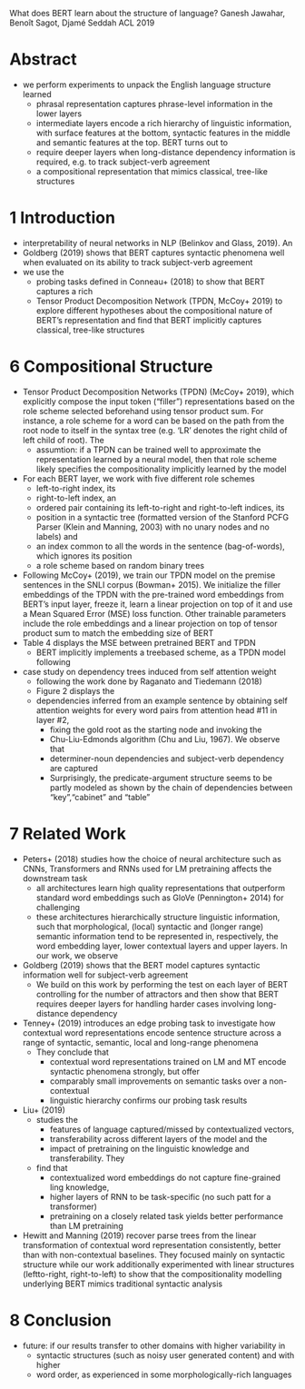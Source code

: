 What does BERT learn about the structure of language?
Ganesh Jawahar, Benoı̂t Sagot, Djamé Seddah
ACL 2019

# Abstract

* we perform experiments to unpack the English language structure learned
  * phrasal representation captures phrase-level information in the lower layers
  * intermediate layers encode a rich hierarchy of linguistic information, with
    surface features at the bottom, syntactic features in the middle and
    semantic features at the top. BERT turns out to
  * require deeper layers when long-distance dependency information is required,
    e.g. to track subject-verb agreement
  * a compositional representation that mimics classical, tree-like structures

# 1 Introduction

* interpretability of neural networks in NLP (Belinkov and Glass, 2019). An
* Goldberg (2019) shows that BERT captures syntactic phenomena well when
  evaluated on its ability to track subject-verb agreement
* we use the
  * probing tasks defined in Conneau+ (2018) to show that BERT captures a rich
  * Tensor Product Decomposition Network (TPDN, McCoy+ 2019) to explore
    different hypotheses about the compositional nature of BERT’s representation
    and find that BERT implicitly captures classical, tree-like structures

# 6 Compositional Structure

* Tensor Product Decomposition Networks (TPDN) (McCoy+ 2019), which
  explicitly compose the input token (“filler”) representations based on the
  role scheme selected beforehand using tensor product sum. For instance, a role
  scheme for a word can be based on the path from the root node to itself in the
  syntax tree (e.g. ‘LR’ denotes the right child of left child of root). The
  * assumtion: if a TPDN can be trained well to approximate the representation
    learned by a neural model, then that role scheme likely specifies the
    compositionality implicitly learned by the model
* For each BERT layer, we work with five different role schemes
  * left-to-right index, its
  * right-to-left index, an
  * ordered pair containing its left-to-right and right-to-left indices, its
  * position in a syntactic tree (formatted version of the Stanford PCFG Parser
    (Klein and Manning, 2003) with no unary nodes and no labels) and
  * an index common to all the words in the sentence (bag-of-words), which
    ignores its position
  * a role scheme based on random binary trees
* Following McCoy+ (2019), we train our TPDN model on the premise sentences in
  the SNLI corpus (Bowman+ 2015). We initialize the filler embeddings of the
  TPDN with the pre-trained word embeddings from BERT’s input layer, freeze it,
  learn a linear projection on top of it and use a Mean Squared Error (MSE) loss
  function. Other trainable parameters include the role embeddings and a
  linear projection on top of tensor product sum to match the embedding size of
  BERT
* Table 4 displays the MSE between pretrained BERT and TPDN
  * BERT implicitly implements a treebased scheme, as a TPDN model following
* case study on dependency trees induced from self attention weight
  * following the work done by Raganato and Tiedemann (2018)
  * Figure 2 displays the
  * dependencies inferred from an example sentence by obtaining self attention
    weights for every word pairs from attention head #11 in layer #2,
    * fixing the gold root as the starting node and invoking the
    * Chu-Liu-Edmonds algorithm (Chu and Liu, 1967). We observe that
    * determiner-noun dependencies and subject-verb dependency are captured
    * Surprisingly, the predicate-argument structure seems to be partly modeled
      as shown by the chain of dependencies between “key”,“cabinet” and “table”

# 7 Related Work

* Peters+ (2018) studies how the choice of neural architecture such as CNNs,
  Transformers and RNNs used for LM pretraining affects the downstream task
  * all architectures learn high quality representations that outperform
    standard word embeddings such as GloVe (Pennington+ 2014) for challenging
  * these architectures hierarchically structure linguistic information, such
    that morphological, (local) syntactic and (longer range) semantic
    information tend to be represented in, respectively, the word embedding
    layer, lower contextual layers and upper layers. In our work, we observe
* Goldberg (2019) shows that the BERT model captures syntactic information well
  for subject-verb agreement
  * We build on this work by performing the test on each layer of BERT
    controlling for the number of attractors and then show that BERT requires
    deeper layers for handling harder cases involving long-distance dependency
* Tenney+ (2019) introduces an edge probing task to
  investigate how contextual word representations encode sentence structure
  across a range of syntactic, semantic, local and long-range phenomena
  * They conclude that
    * contextual word representations trained on LM and MT encode syntactic
      phenomena strongly, but offer
    * comparably small improvements on semantic tasks over a non-contextual
    * linguistic hierarchy confirms our probing task results
* Liu+ (2019)
  * studies the
    * features of language captured/missed by contextualized vectors,
    * transferability across different layers of the model and the
    * impact of pretraining on the linguistic knowledge and transferability.  They
  * find that
    * contextualized word embeddings do not capture fine-grained ling knowledge,
    * higher layers of RNN to be task-specific (no such patt for a transformer)
    * pretraining on a closely related task yields
      better performance than LM pretraining
* Hewitt and Manning (2019) recover parse trees from the linear transformation
  of contextual word representation consistently, better than with
  non-contextual baselines. They focused mainly on syntactic structure while our
  work additionally experimented with linear structures (leftto-right,
  right-to-left) to show that the compositionality modelling underlying BERT
  mimics traditional syntactic analysis

# 8 Conclusion

* future: if our results transfer to other domains with higher variability in
  * syntactic structures (such as noisy user generated content) and with higher
  * word order, as experienced in some morphologically-rich languages
